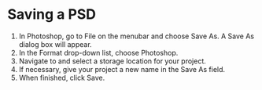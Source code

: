 # Saving a PSD

1. In Photoshop, go to File on the menubar and choose Save As. A Save As dialog box will appear.
2. In the Format drop-down list, choose Photoshop.
3. Navigate to and select a storage location for your project. 
4. If necessary, give your project a new name in the Save As field. 
5. When finished, click Save.


